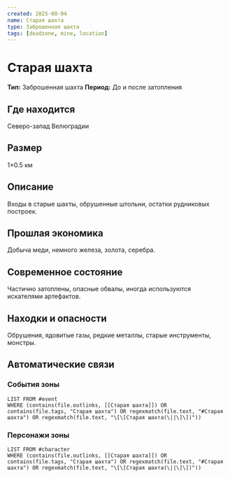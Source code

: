 ```yaml
---
created: 2025-08-04
name: Старая шахта
type: Заброшенная шахта
tags: [deadzone, mine, location]
---
```


# Старая шахта

**Тип:** Заброшенная шахта
**Период:** До и после затопления

## Где находится
Северо-запад Велюградии

## Размер
1×0.5 км

## Описание
Входы в старые шахты, обрушенные штольни, остатки рудниковых построек.

## Прошлая экономика
Добыча меди, немного железа, золота, серебра.

## Современное состояние
Частично затоплены, опасные обвалы, иногда используются искателями артефактов.

## Находки и опасности
Обрушения, ядовитые газы, редкие металлы, старые инструменты, монстры.

## Автоматические связи
### События зоны
```dataview
LIST FROM #event
WHERE (contains(file.outlinks, [[Старая шахта]]) OR contains(file.tags, "Старая шахта") OR regexmatch(file.text, "#Старая шахта") OR regexmatch(file.text, "\[\[Старая шахта(\||\]\])"))
```

### Персонажи зоны
```dataview
LIST FROM #character
WHERE (contains(file.outlinks, [[Старая шахта]]) OR contains(file.tags, "Старая шахта") OR regexmatch(file.text, "#Старая шахта") OR regexmatch(file.text, "\[\[Старая шахта(\||\]\])"))
```
